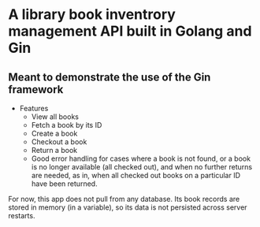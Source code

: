 # A library book inventrory management API built in Golang and Gin

## Meant to demonstrate the use of the Gin framework

* Features
    * View all books
    * Fetch a book by its ID
    * Create a book
    * Checkout a book
    * Return a book
    * Good error handling for cases where a book is not found, or a book is no 
        longer available (all checked out), and when no further returns are needed,
        as in, when all checked out books on a particular ID have been returned. 

For now, this app does not pull from any database. Its book records are stored 
in memory (in a variable), so its data is not persisted across server restarts.